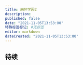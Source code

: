 ```yaml
---
title: 崩坏学园2
description:
published: false
date: "2021-11-05T13:53:00"
特殊标签标记: #无标签
editor: markdown
dateCreated: "2021-11-05T13:53:00"
---
```


## 待续


